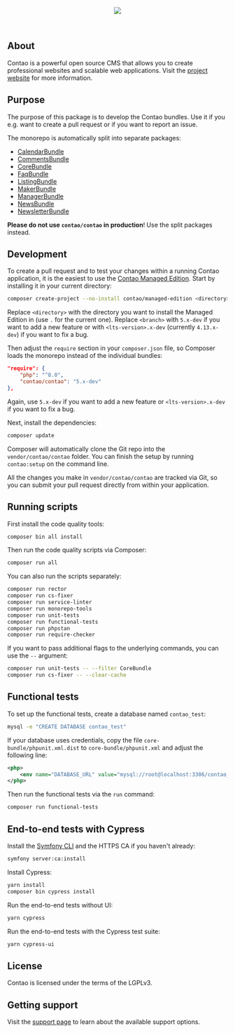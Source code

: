 <p align="center"><img src="https://contao.org/files/contao/logo/contao-logo-corporate.svg"></p>

<p align="center">
<a href="https://github.com/contao/contao/actions"><img src="https://github.com/contao/contao/actions/workflows/ci.yml/badge.svg?branch=5.2" alt></a>
<a href="https://codecov.io/gh/contao/contao"><img src="https://codecov.io/gh/contao/contao/branch/5.2/graph/badge.svg" alt></a>
<a href="https://packagist.org/packages/contao/contao"><img src="https://img.shields.io/packagist/v/contao/contao.svg" alt></a>
</p>

## About

Contao is a powerful open source CMS that allows you to create professional websites and scalable web applications.
Visit the [project website][1] for more information.

## Purpose

The purpose of this package is to develop the Contao bundles. Use it if you e.g. want to create a pull request or if you
want to report an issue.

The monorepo is automatically split into separate packages:

 * [CalendarBundle](https://github.com/contao/calendar-bundle)
 * [CommentsBundle](https://github.com/contao/comments-bundle)
 * [CoreBundle](https://github.com/contao/core-bundle)
 * [FaqBundle](https://github.com/contao/faq-bundle)
 * [ListingBundle](https://github.com/contao/listing-bundle)
 * [MakerBundle](https://github.com/contao/maker-bundle)
 * [ManagerBundle](https://github.com/contao/manager-bundle)
 * [NewsBundle](https://github.com/contao/news-bundle)
 * [NewsletterBundle](https://github.com/contao/newsletter-bundle)

**Please do not use `contao/contao` in production**! Use the split packages instead.

## Development

To create a pull request and to test your changes within a running Contao application, it is the easiest to use the
[Contao Managed Edition][2]. Start by installing it in your current directory:

```bash
composer create-project --no-install contao/managed-edition <directory> <branch>
```

Replace `<directory>` with the directory you want to install the Managed Edition in (use `.` for the current one).
Replace `<branch>` with `5.x-dev` if you want to add a new feature or with `<lts-version>.x-dev` (currently
`4.13.x-dev`) if you want to fix a bug.

Then adjust the `require` section in your `composer.json` file, so Composer loads the monorepo instead of the individual
bundles:

```json
"require": {
    "php": "^8.0",
    "contao/contao": "5.x-dev"
},
```

Again, use `5.x-dev` if you want to add a new feature or `<lts-version>.x-dev` if you want to fix a bug.

Next, install the dependencies:

```bash
composer update
```

Composer will automatically clone the Git repo into the `vendor/contao/contao` folder. You can finish the setup by
running `contao:setup` on the command line.

All the changes you make in `vendor/contao/contao` are tracked via Git, so you can submit your pull request directly
from within your application.

## Running scripts

First install the code quality tools:

```bash
composer bin all install
```

Then run the code quality scripts via Composer:

```bash
composer run all
```

You can also run the scripts separately:

```bash
composer run rector
composer run cs-fixer
composer run service-linter
composer run monorepo-tools
composer run unit-tests
composer run functional-tests
composer run phpstan
composer run require-checker
```

If you want to pass additional flags to the underlying commands, you can use the `--` argument:

```bash
composer run unit-tests -- --filter CoreBundle
composer run cs-fixer -- --clear-cache
```

## Functional tests

To set up the functional tests, create a database named `contao_test`:

```bash
mysql -e "CREATE DATABASE contao_test"
```

If your database uses credentials, copy the file `core-bundle/phpunit.xml.dist` to `core-bundle/phpunit.xml` and adjust
the following line:

```xml
<php>
    <env name="DATABASE_URL" value="mysql://root@localhost:3306/contao_test" />
</php>
```

Then run the functional tests via the `run` command:

```bash
composer run functional-tests
```

## End-to-end tests with Cypress

Install the [Symfony CLI][3] and the HTTPS CA if you haven't already:

```bash
symfony server:ca:install
```

Install Cypress:

```bash
yarn install
composer bin cypress install
```

Run the end-to-end tests without UI:

```bash
yarn cypress
```

Run the end-to-end tests with the Cypress test suite:

```bash
yarn cypress-ui
```

## License

Contao is licensed under the terms of the LGPLv3.

## Getting support

Visit the [support page][4] to learn about the available support options.

[1]: https://contao.org
[2]: https://github.com/contao/managed-edition
[3]: https://symfony.com/download#step-1-install-symfony-cli
[4]: https://to.contao.org/support
